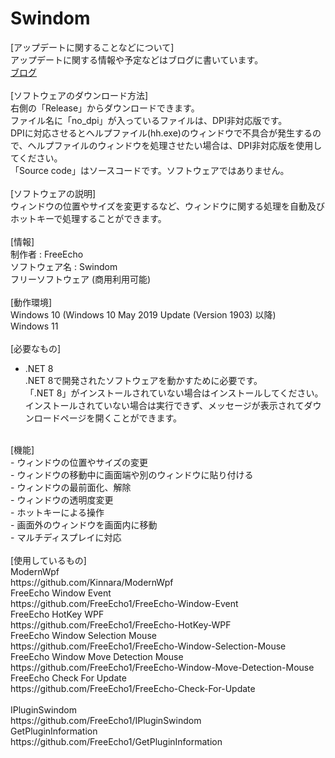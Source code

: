 # Swindom

[アップデートに関することなどについて]<br>
アップデートに関する情報や予定などはブログに書いています。<br>
<a href="https://kaciyapp.wixsite.com/freeecho/blog">ブログ</a><br>
<br>
[ソフトウェアのダウンロード方法]<br>
右側の「Release」からダウンロードできます。<br>
ファイル名に「no_dpi」が入っているファイルは、DPI非対応版です。<br>
DPIに対応させるとヘルプファイル(hh.exe)のウィンドウで不具合が発生するので、ヘルプファイルのウィンドウを処理させたい場合は、DPI非対応版を使用してください。<br>
「Source code」はソースコードです。ソフトウェアではありません。<br>
<br>
[ソフトウェアの説明]<br>
ウィンドウの位置やサイズを変更するなど、ウィンドウに関する処理を自動及びホットキーで処理することができます。<br>
<br>
[情報]<br>
制作者 : FreeEcho<br>
ソフトウェア名 : Swindom<br>
フリーソフトウェア (商用利用可能)<br>
<br>
[動作環境]<br>
Windows 10 (Windows 10 May 2019 Update (Version 1903) 以降)<br>
Windows 11<br>
<br>
[必要なもの]<br>
 - .NET 8<br>
.NET 8で開発されたソフトウェアを動かすために必要です。<br>
「.NET 8」がインストールされていない場合はインストールしてください。<br>
インストールされていない場合は実行できず、メッセージが表示されてダウンロードページを開くことができます。<br>
<br>
[機能]<br>
 - ウィンドウの位置やサイズの変更<br>
 - ウィンドウの移動中に画面端や別のウィンドウに貼り付ける<br>
 - ウィンドウの最前面化、解除<br>
 - ウィンドウの透明度変更<br>
 - ホットキーによる操作<br>
 - 画面外のウィンドウを画面内に移動<br>
 - マルチディスプレイに対応<br>
<br>
[使用しているもの]<br>
ModernWpf<br>
https://github.com/Kinnara/ModernWpf<br>
FreeEcho Window Event<br>
https://github.com/FreeEcho1/FreeEcho-Window-Event<br>
FreeEcho HotKey WPF<br>
https://github.com/FreeEcho1/FreeEcho-HotKey-WPF<br>
FreeEcho Window Selection Mouse<br>
https://github.com/FreeEcho1/FreeEcho-Window-Selection-Mouse<br>
FreeEcho Window Move Detection Mouse<br>
https://github.com/FreeEcho1/FreeEcho-Window-Move-Detection-Mouse<br>
FreeEcho Check For Update<br>
https://github.com/FreeEcho1/FreeEcho-Check-For-Update<br>
<br>
IPluginSwindom<br>
https://github.com/FreeEcho1/IPluginSwindom<br>
GetPluginInformation<br>
https://github.com/FreeEcho1/GetPluginInformation<br>
